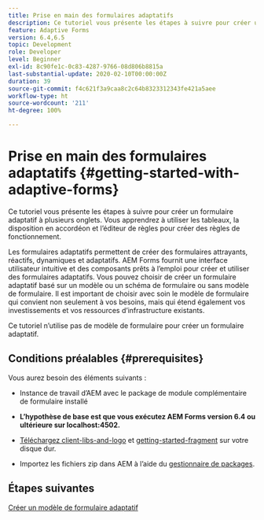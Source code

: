 ```yaml
---
title: Prise en main des formulaires adaptatifs
description: Ce tutoriel vous présente les étapes à suivre pour créer un formulaire adaptatif à plusieurs onglets. Vous apprendrez à utiliser les tableaux, la disposition en accordéon et l’éditeur de règles pour créer des règles de fonctionnement.
feature: Adaptive Forms
version: 6.4,6.5
topic: Development
role: Developer
level: Beginner
exl-id: 8c90fe1c-0c83-4287-9766-08d806b8815a
last-substantial-update: 2020-02-10T00:00:00Z
duration: 39
source-git-commit: f4c621f3a9caa8c2c64b8323312343fe421a5aee
workflow-type: ht
source-wordcount: '211'
ht-degree: 100%

---
```


# Prise en main des formulaires adaptatifs {#getting-started-with-adaptive-forms}

Ce tutoriel vous présente les étapes à suivre pour créer un formulaire adaptatif à plusieurs onglets. Vous apprendrez à utiliser les tableaux, la disposition en accordéon et l’éditeur de règles pour créer des règles de fonctionnement.

Les formulaires adaptatifs permettent de créer des formulaires attrayants, réactifs, dynamiques et adaptatifs. AEM Forms fournit une interface utilisateur intuitive et des composants prêts à l’emploi pour créer et utiliser des formulaires adaptatifs. Vous pouvez choisir de créer un formulaire adaptatif basé sur un modèle ou un schéma de formulaire ou sans modèle de formulaire. Il est important de choisir avec soin le modèle de formulaire qui convient non seulement à vos besoins, mais qui étend également vos investissements et vos ressources d’infrastructure existants.

Ce tutoriel n’utilise pas de modèle de formulaire pour créer un formulaire adaptatif.

## Conditions préalables {#prerequisites}

Vous aurez besoin des éléments suivants :

* Instance de travail d’AEM avec le package de module complémentaire de formulaire installé

* **L’hypothèse de base est que vous exécutez AEM Forms version 6.4 ou ultérieure sur localhost:4502.**

* [Téléchargez client-libs-and-logo](assets/client-libs-and-logo.zip) et [getting-started-fragment](assets/getting-started-fragment.zip) sur votre disque dur.

* Importez les fichiers zip dans AEM à l’aide du [gestionnaire de packages](http://localhost:4502/crx/packmgr/index.jsp).

## Étapes suivantes

[Créer un modèle de formulaire adaptatif](./create-adaptive-form-template.md)
